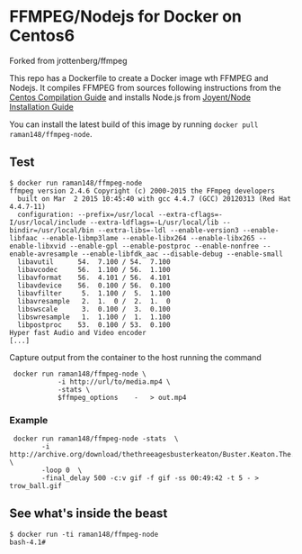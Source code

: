 FFMPEG/Nodejs for Docker on Centos6
============================

Forked from jrottenberg/ffmpeg

This repo has a Dockerfile to create a Docker image wth FFMPEG and Nodejs. It compiles FFMPEG from sources following instructions from the [Centos Compilation Guide](https://trac.ffmpeg.org/wiki/CompilationGuide/Centos) and installs Node.js from [Joyent/Node Installation Guide](https://github.com/joyent/node/wiki/Installing-Node.js-via-package-manager#enterprise-linux-and-fedora)

You can install the latest build of this image by running `docker pull raman148/ffmpeg-node`.

Test
----

```
$ docker run raman148/ffmpeg-node
ffmpeg version 2.4.6 Copyright (c) 2000-2015 the FFmpeg developers
  built on Mar  2 2015 10:45:40 with gcc 4.4.7 (GCC) 20120313 (Red Hat 4.4.7-11)
  configuration: --prefix=/usr/local --extra-cflags=-I/usr/local/include --extra-ldflags=-L/usr/local/lib --bindir=/usr/local/bin --extra-libs=-ldl --enable-version3 --enable-libfaac --enable-libmp3lame --enable-libx264 --enable-libx265 --enable-libxvid --enable-gpl --enable-postproc --enable-nonfree --enable-avresample --enable-libfdk_aac --disable-debug --enable-small
  libavutil      54.  7.100 / 54.  7.100
  libavcodec     56.  1.100 / 56.  1.100
  libavformat    56.  4.101 / 56.  4.101
  libavdevice    56.  0.100 / 56.  0.100
  libavfilter     5.  1.100 /  5.  1.100
  libavresample   2.  1.  0 /  2.  1.  0
  libswscale      3.  0.100 /  3.  0.100
  libswresample   1.  1.100 /  1.  1.100
  libpostproc    53.  0.100 / 53.  0.100
Hyper fast Audio and Video encoder
[...]
```

Capture output from the container to the host running the command

```
 docker run raman148/ffmpeg-node \
            -i http://url/to/media.mp4 \
            -stats \
            $ffmpeg_options    -   > out.mp4
```

### Example

```
 docker run raman148/ffmpeg-node -stats  \
        -i http://archive.org/download/thethreeagesbusterkeaton/Buster.Keaton.The.Three.Ages.ogv \
        -loop 0  \
        -final_delay 500 -c:v gif -f gif -ss 00:49:42 -t 5 - > trow_ball.gif
```

See what's inside the beast
---------------------------

```
$ docker run -ti raman148/ffmpeg-node
bash-4.1#
```
